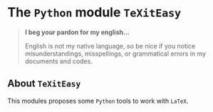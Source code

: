 The `Python` module `TeXitEasy`
===============================


> **I beg your pardon for my english...**
>
> English is not my native language, so be nice if you notice misunderstandings, misspellings, or grammatical errors in my documents and codes.


About `TeXitEasy`
-----------------

This modules proposes some `Python` tools to work with `LaTeX`.
